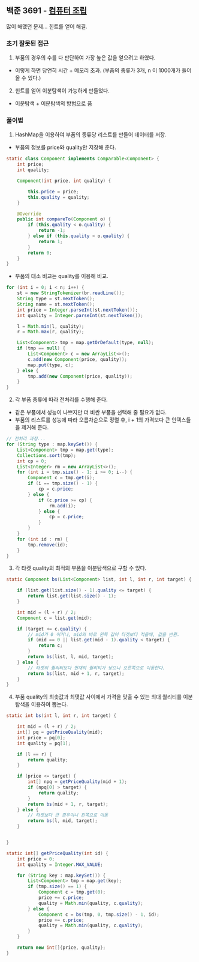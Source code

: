 ## 백준 3691 - [컴퓨터 조립](https://www.acmicpc.net/problem/3691)

많이 해맸던 문제... 힌트를 얻어 해결.

### 초기 잘못된 접근

1. 부품의 경우의 수를 다 판단하여 가장 높은 값을 얻으려고 하였다.
- 이렇게 하면 당연히 시간 + 메모리 초과. (부품의 종류가 3개, n 이 1000개가 들어올 수 있다.)

2. 힌트를 얻어 이분탐색이 가능하게 만들었다.
- 이분탐색 + 이분탐색의 방법으로 품

### 풀이법

1. HashMap을 이용하여 부폼의 종류당 리스트를 만들어 데이터를 저장.
- 부품의 정보를 price와 quality만 저장해 준다.

~~~JAVA
static class Component implements Comparable<Component> {
    int price;
    int quality;

    Component(int price, int quality) {

        this.price = price;
        this.quality = quality;
    }

    @Override
    public int compareTo(Component o) {
        if (this.quality < o.quality) {
            return -1;
        } else if (this.quality > o.quality) {
            return 1;
        }
        return 0;
    }
}
~~~

- 부품의 대소 비교는 quality를 이용해 비교.

~~~JAVA
for (int i = 0; i < n; i++) {
    st = new StringTokenizer(br.readLine());
    String type = st.nextToken();
    String name = st.nextToken();
    int price = Integer.parseInt(st.nextToken());
    int quality = Integer.parseInt(st.nextToken());

    l = Math.min(l, quality);
    r = Math.max(r, quality);

    List<Component> tmp = map.getOrDefault(type, null);
    if (tmp == null) {
        List<Component> c = new ArrayList<>();
        c.add(new Component(price, quality));
        map.put(type, c);
    } else {
        tmp.add(new Component(price, quality));
    }
}
~~~

2. 각 부폼 종류에 따라 전처리를 수행해 준다.
- 같은 부품에서 성능이 나쁘지만 더 비싼 부품을 선택해 줄 필요가 없다.
- 부품의 리스트를 성능에 따라 오름차순으로 정렬 후, i + 1의 가격보다 큰 인덱스들을 제거해 준다.
```JAVA
// 전처리 과정...
for (String type : map.keySet()) {
    List<Component> tmp = map.get(type);
    Collections.sort(tmp);
    int cp = 0;
    List<Integer> rm = new ArrayList<>();
    for (int i = tmp.size() - 1; i >= 0; i--) {
        Component c = tmp.get(i);
        if (i == tmp.size() - 1) {
            cp = c.price;
        } else {
            if (c.price >= cp) {
                rm.add(i);
            } else {
                cp = c.price;
            }
        }
    }
    for (int id : rm) {
        tmp.remove(id);
    }
}
```

3. 각 타켓 quality의 최적의 부품을 이분탐색으로 구할 수 있다.
~~~JAVA
static Component bs(List<Component> list, int l, int r, int target) {

    if (list.get(list.size() - 1).quality <= target) {
        return list.get(list.size() - 1);
    }

    int mid = (l + r) / 2;
    Component c = list.get(mid);

    if (target <= c.quality) {
        // mid가 0 이거나, mid의 바로 왼쪽 값이 타겟보다 적을때, 값을 반환.
        if (mid == 0 || list.get(mid - 1).quality < target) {
            return c;
        }
        return bs(list, l, mid, target);
    } else {
        // 타켓의 퀄리티보다 현재의 퀄리티가 낮으니 오른쪽으로 이동한다.
        return bs(list, mid + 1, r, target);
    }
}
~~~

4. 부품 quality의 최솟값과 최댓값 사이에서 가격을 맞출 수 있는 최대 퀄리티를 이분탐색을 이용하여 뽑는다.

~~~JAVA
static int bs(int l, int r, int target) {

    int mid = (l + r) / 2;
    int[] pq = getPriceQuality(mid);
    int price = pq[0];
    int quality = pq[1];

    if (l == r) {
        return quality;
    }

    if (price <= target) {
        int[] npq = getPriceQuality(mid + 1);
        if (npq[0] > target) {
            return quality;
        }
        return bs(mid + 1, r, target);
    } else {
        // 타켓보다 큰 경우이니 왼쪽으로 이동
        return bs(l, mid, target);
    }


}

static int[] getPriceQuality(int id) {
    int price = 0;
    int quality = Integer.MAX_VALUE;

    for (String key : map.keySet()) {
        List<Component> tmp = map.get(key);
        if (tmp.size() == 1) {
            Component c = tmp.get(0);
            price += c.price;
            quality = Math.min(quality, c.quality);
        } else {
            Component c = bs(tmp, 0, tmp.size() - 1, id);
            price += c.price;
            quality = Math.min(quality, c.quality);
        }
    }

    return new int[]{price, quality};
} 
~~~


